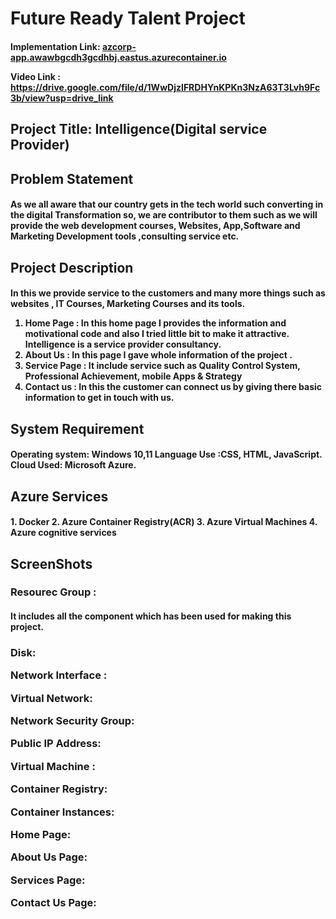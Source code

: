 <h1>Future Ready Talent Project</h1>

<h4>Implementation Link: <a href="azcorp-app.awawbgcdh3gcdhbj.eastus.azurecontainer.io" >azcorp-app.awawbgcdh3gcdhbj.eastus.azurecontainer.io</a>

Video Link : <a href="https://drive.google.com/file/d/1WwDjzIFRDHYnKPKn3NzA63T3Lvh9Fc3b/view?usp=drive_link">https://drive.google.com/file/d/1WwDjzIFRDHYnKPKn3NzA63T3Lvh9Fc3b/view?usp=drive_link</a></h4>

<h2>Project Title: Intelligence(Digital service Provider) </h2>

<h2>Problem Statement </h2>
	<h4>As we all aware that our country gets in the tech world such converting in the digital Transformation so, we are contributor to them such as we will provide the web development courses, Websites, App,Software and Marketing Development tools ,consulting service etc.</h4>

 
<h2>Project Description</h2>

<h4>In this we provide service to the customers and many more things such as websites , IT Courses, Marketing Courses and its tools.

1.	Home Page : In this home page I provides the information and motivational code and also I tried  little bit to make it attractive. Intelligence is a service provider consultancy.
2.	About Us : In this page I gave whole information of the project .
3.	Service Page : It include service such as Quality Control System, Professional Achievement, mobile Apps & Strategy
4.	Contact us : In this the customer can connect us by giving there basic information to get in touch with us. </h4>


<h2>System Requirement</h2>
<h4>Operating system: Windows 10,11
Language Use :CSS, HTML,  JavaScript.
Cloud Used: Microsoft Azure.</h4>


<h2>Azure Services </h2>
<h4>1. Docker 
2. Azure Container Registry(ACR) 
3. Azure Virtual Machines 
4. Azure cognitive services</h4> 


<h2>ScreenShots</h2>
<h3>Resourec Group : </h3>

<h4>It includes all the component which has been used for making this project.</h4>
<h3>      
Disk:
 
Network Interface :
 
Virtual Network:
 
Network Security Group:
 
Public IP Address:
 
Virtual Machine :
 
Container Registry:
 
Container Instances:
 
Home Page:
 
About Us Page:
 
Services Page:
 
Contact Us Page:
 </h3>
